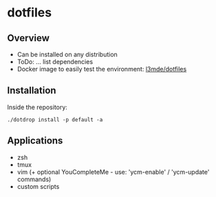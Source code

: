 # dotfiles

## Overview

* Can be installed on any distribution
* ToDo: ... list dependencies
* Docker image to easily test the environment: [l3mde/dotfiles](https://hub.docker.com/r/l3mde/dotfiles)

## Installation

Inside the repository:

```./dotdrop install -p default -a```

## Applications

* zsh
* tmux
* vim (+ optional YouCompleteMe - use: 'ycm-enable' / 'ycm-update' commands)
* custom scripts
